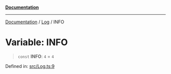 [**Documentation**](../../README.md)

***

[Documentation](../../README.md) / [Log](../README.md) / INFO

# Variable: INFO

> `const` **INFO**: `4` = `4`

Defined in: [src/Log.ts:9](https://github.com/Christian-Me/folder-to-tags-plugin/blob/bf42295620335492a0928fbbe8ccca5ae986f975/src/Log.ts#L9)
